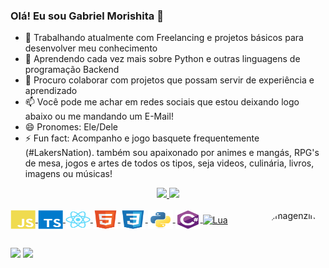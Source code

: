 ### Olá! Eu sou Gabriel Morishita 👋
  
- 🔭 Trabalhando atualmente com Freelancing e projetos básicos para desenvolver meu conhecimento
- 🌱 Aprendendo cada vez mais sobre Python e outras linguagens de programação Backend
- 👯 Procuro colaborar com projetos que possam servir de experiência e aprendizado
- 📫 Você pode me achar em redes sociais que estou deixando logo abaixo ou me mandando um E-Mail!
- 😄 Pronomes: Ele/Dele
- ⚡ Fun fact: Acompanho e jogo basquete frequentemente (#LakersNation). também sou apaixonado por animes e mangás, RPG's de mesa, jogos e artes de todos os tipos, seja videos, culinária, livros, imagens ou músicas!

<div align="center">
  <a href="https://github.com/Mourishitz">
  <img height="160em" src="https://github-readme-stats.vercel.app/api?username=Mourishitz&show_icons=true&theme=dark&include_all_commits=true&count_private=true"/>
  <img height="160em" src="https://github-readme-stats.vercel.app/api/top-langs/?username=Mourishitz&layout=compact&langs_count=7&theme=dark"/>
</div>
  
 <div style="display: inline_block"><br>
  <img align="center" alt="JavaScript" height="30" width="40" src="https://raw.githubusercontent.com/devicons/devicon/master/icons/javascript/javascript-plain.svg">
  <img align="center" alt="TypeScript" height="30" width="40" src="https://raw.githubusercontent.com/devicons/devicon/master/icons/typescript/typescript-plain.svg">
  <img align="center" alt="React" height="30" width="40" src="https://raw.githubusercontent.com/devicons/devicon/master/icons/react/react-original.svg">
  <img align="center" alt="HTML" height="30" width="40" src="https://raw.githubusercontent.com/devicons/devicon/master/icons/html5/html5-original.svg">
  <img align="center" alt="CSS" height="30" width="40" src="https://raw.githubusercontent.com/devicons/devicon/master/icons/css3/css3-original.svg">
  <img align="center" alt="Python" height="30" width="40" src="https://raw.githubusercontent.com/devicons/devicon/master/icons/python/python-original.svg">
  <img align="center" alt="C#" height="30" width="40" src="https://raw.githubusercontent.com/devicons/devicon/master/icons/csharp/csharp-original.svg">
  <img align="center" alt="Lua" height="30" width="40" src="https://cdn.jsdelivr.net/gh/devicons/devicon/icons/lua/lua-original.svg">
  <img align="right" alt="Imagenzinha" height="150" style="border-radius:50px;" src="https://i.imgur.com/sGCX9cS.png">
</div>

##  
  
<div>
 <a href = "mailto:gabrielmorishita@hotmail.com"><img src="https://img.shields.io/badge/Microsoft_Outlook-0078D4?style=for-the-badge&logo=microsoft-outlook&logoColor=white" target="_blank"></a>
 <a href="https://www.linkedin.com/in/gabriel-morishita" target="_blank"><img src="https://img.shields.io/badge/-LinkedIn-%230077B5?style=for-the-badge&logo=linkedin&logoColor=white" target="_blank"></a>   
</div>
 
 
